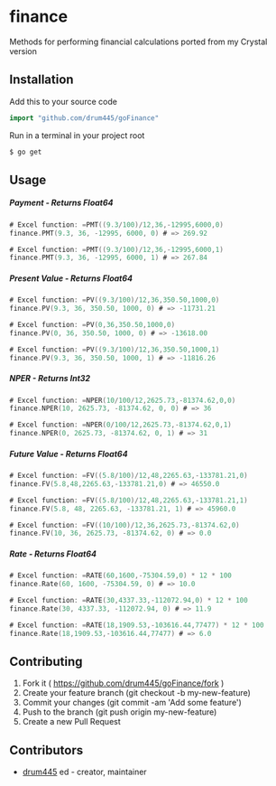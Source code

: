 # finance

Methods for performing financial calculations ported from my Crystal version

## Installation

Add this to your source code

```go
import "github.com/drum445/goFinance"
```

Run in a terminal in your project root

```bash
$ go get
```

## Usage

##### Payment - Returns Float64
```go
# Excel function: =PMT((9.3/100)/12,36,-12995,6000,0)
finance.PMT(9.3, 36, -12995, 6000, 0) # => 269.92

# Excel function: =PMT((9.3/100)/12,36,-12995,6000,1)
finance.PMT(9.3, 36, -12995, 6000, 1) # => 267.84
```
##### Present Value - Returns Float64
```go
# Excel function: =PV((9.3/100)/12,36,350.50,1000,0)
finance.PV(9.3, 36, 350.50, 1000, 0) # => -11731.21

# Excel function: =PV(0,36,350.50,1000,0)
finance.PV(0, 36, 350.50, 1000, 0) # => -13618.00

# Excel function: =PV((9.3/100)/12,36,350.50,1000,1)
finance.PV(9.3, 36, 350.50, 1000, 1) # => -11816.26
```
##### NPER - Returns Int32
```go
# Excel function: =NPER(10/100/12,2625.73,-81374.62,0,0)
finance.NPER(10, 2625.73, -81374.62, 0, 0) # => 36

# Excel function: =NPER(0/100/12,2625.73,-81374.62,0,1)
finance.NPER(0, 2625.73, -81374.62, 0, 1) # => 31
```
##### Future Value - Returns Float64
```go
# Excel function: =FV((5.8/100)/12,48,2265.63,-133781.21,0)
finance.FV(5.8,48,2265.63,-133781.21,0) # => 46550.0

# Excel function: =FV((5.8/100)/12,48,2265.63,-133781.21,1)
finance.FV(5.8, 48, 2265.63, -133781.21, 1) # => 45960.0

# Excel function: =FV((10/100)/12,36,2625.73,-81374.62,0)
finance.FV(10, 36, 2625.73, -81374.62, 0) # => 0.0
```
##### Rate - Returns Float64
```go
# Excel function: =RATE(60,1600,-75304.59,0) * 12 * 100
finance.Rate(60, 1600, -75304.59, 0) # => 10.0

# Excel function: =RATE(30,4337.33,-112072.94,0) * 12 * 100
finance.Rate(30, 4337.33, -112072.94, 0) # => 11.9

# Excel function: =RATE(18,1909.53,-103616.44,77477) * 12 * 100
finance.Rate(18,1909.53,-103616.44,77477) # => 6.0
```

## Contributing

1. Fork it ( https://github.com/drum445/goFinance/fork )
2. Create your feature branch (git checkout -b my-new-feature)
3. Commit your changes (git commit -am 'Add some feature')
4. Push to the branch (git push origin my-new-feature)
5. Create a new Pull Request

## Contributors

- [drum445](https://github.com/drum445) ed - creator, maintainer
